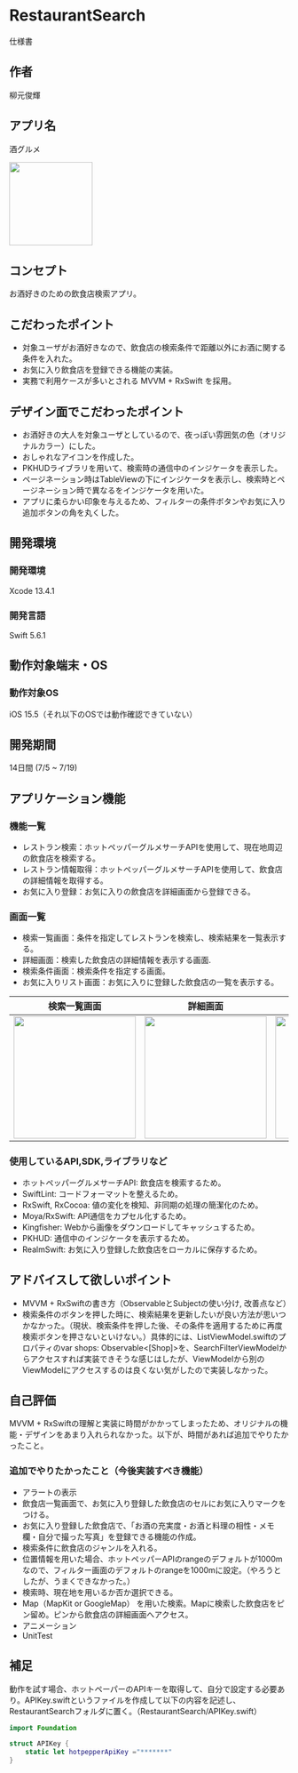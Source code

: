 # RestaurantSearch
仕様書

## 作者
柳元俊輝

## アプリ名
<p> 酒グルメ </p>
<img src="https://raw.githubusercontent.com/wiki/Toshiyana/RestaurantSearch/images/Icon.jpg" width=150 >

## コンセプト
お酒好きのための飲食店検索アプリ。

## こだわったポイント
- 対象ユーザがお酒好きなので、飲食店の検索条件で距離以外にお酒に関する条件を入れた。
- お気に入り飲食店を登録できる機能の実装。
- 実務で利用ケースが多いとされる MVVM + RxSwift を採用。


## デザイン面でこだわったポイント
- お酒好きの大人を対象ユーザとしているので、夜っぽい雰囲気の色（オリジナルカラー）にした。
- おしゃれなアイコンを作成した。
- PKHUDライブラリを用いて、検索時の通信中のインジケータを表示した。
- ページネーション時はTableViewの下にインジケータを表示し、検索時とページネーション時で異なるをインジケータを用いた。
- アプリに柔らかい印象を与えるため、フィルターの条件ボタンやお気に入り追加ボタンの角を丸くした。

## 開発環境
### 開発環境
Xcode 13.4.1

### 開発言語
Swift 5.6.1

## 動作対象端末・OS
### 動作対象OS
iOS 15.5（それ以下のOSでは動作確認できていない）

## 開発期間
14日間 (7/5 ~ 7/19)

## アプリケーション機能

### 機能一覧
- レストラン検索：ホットペッパーグルメサーチAPIを使用して、現在地周辺の飲食店を検索する。
- レストラン情報取得：ホットペッパーグルメサーチAPIを使用して、飲食店の詳細情報を取得する。
- お気に入り登録：お気に入りの飲食店を詳細画面から登録できる。

### 画面一覧
- 検索一覧画面：条件を指定してレストランを検索し、検索結果を一覧表示する。
- 詳細画面：検索した飲食店の詳細情報を表示する画面.
- 検索条件画面：検索条件を指定する画面。
- お気に入りリスト画面：お気に入りに登録した飲食店の一覧を表示する。

| 検索一覧画面 | 詳細画面 | 検索条件画面 | お気に入りリスト画面 |
|:---:|:---:|:---:|:---:|
| <img src="https://raw.githubusercontent.com/wiki/Toshiyana/RestaurantSearch/images/ListVC.png" width=220 > | <img src="https://raw.githubusercontent.com/wiki/Toshiyana/RestaurantSearch/images/DetailVC.png" width=220 > | <img src="https://raw.githubusercontent.com/wiki/Toshiyana/RestaurantSearch/images/SearchFilterVC.png" width=220 > | <img src="https://raw.githubusercontent.com/wiki/Toshiyana/RestaurantSearch/images/FavoriteVC.png" width=220 > 

### 使用しているAPI,SDK,ライブラリなど
- ホットペッパーグルメサーチAPI: 飲食店を検索するため。
- SwiftLint: コードフォーマットを整えるため。
- RxSwift, RxCocoa: 値の変化を検知、非同期の処理の簡潔化のため。
- Moya/RxSwift: API通信をカプセル化するため。
- Kingfisher: Webから画像をダウンロードしてキャッシュするため。
- PKHUD: 通信中のインジケータを表示するため。
- RealmSwift: お気に入り登録した飲食店をローカルに保存するため。

## アドバイスして欲しいポイント
- MVVM + RxSwiftの書き方（ObservableとSubjectの使い分け, 改善点など）
- 検索条件のボタンを押した時に、検索結果を更新したいが良い方法が思いつかなかった。（現状、検索条件を押した後、その条件を適用するために再度検索ボタンを押さないといけない。）具体的には、ListViewModel.swiftのプロパティのvar shops: Observable<[Shop]>を、SearchFilterViewModelからアクセスすれば実装できそうな感じはしたが、ViewModelから別のViewModelにアクセスするのは良くない気がしたので実装しなかった。

## 自己評価
MVVM + RxSwiftの理解と実装に時間がかかってしまったため、オリジナルの機能・デザインをあまり入れられなかった。以下が、時間があれば追加でやりたかったこと。

### 追加でやりたかったこと（今後実装すべき機能）
- アラートの表示
- 飲食店一覧画面で、お気に入り登録した飲食店のセルにお気に入りマークをつける。
- お気に入り登録した飲食店で、「お酒の充実度・お酒と料理の相性・メモ欄・自分で撮った写真」を登録できる機能の作成。
- 検索条件に飲食店のジャンルを入れる。
- 位置情報を用いた場合、ホットペッパーAPIのrangeのデフォルトが1000mなので、フィルター画面のデフォルトのrangeを1000mに設定。（やろうとしたが、うまくできなかった。）
- 検索時、現在地を用いるか否か選択できる。
- Map（MapKit or GoogleMap） を用いた検索。Mapに検索した飲食店をピン留め。ピンから飲食店の詳細画面へアクセス。
- アニメーション
- UnitTest

## 補足
動作を試す場合、ホットペーパーのAPIキーを取得して、自分で設定する必要あり。APIKey.swiftというファイルを作成して以下の内容を記述し、RestaurantSearchフォルダに置く。（RestaurantSearch/APIKey.swift）

```swift
import Foundation

struct APIKey {
    static let hotpepperApiKey ="*******"
}
```
